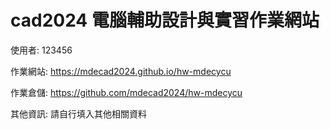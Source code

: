 # cad2024 電腦輔助設計與實習作業網站

使用者: 123456

作業網站: https://mdecad2024.github.io/hw-mdecycu

作業倉儲: https://github.com/mdecad2024/hw-mdecycu

其他資訊: 請自行填入其他相關資料
